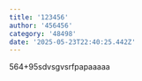 ```yaml
---
title: '123456'
author: '456456'
category: '48498'
date: '2025-05-23T22:40:25.442Z'
---
```

564+95sdvsgvsrfpapaaaaa
